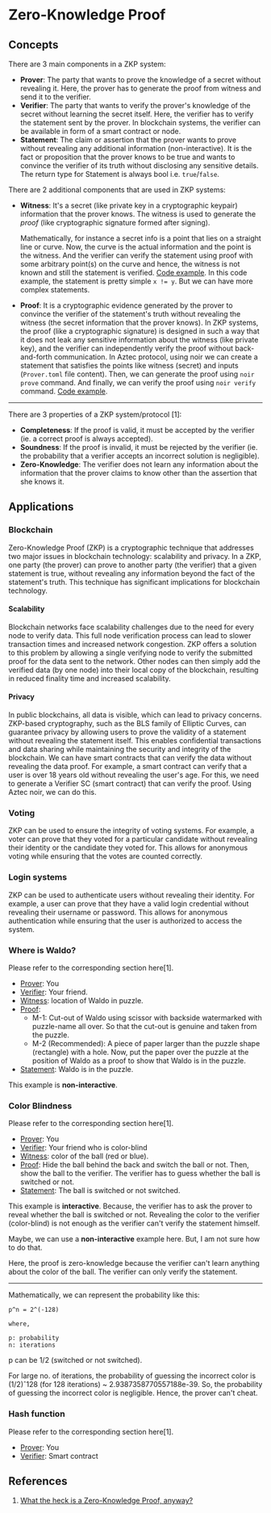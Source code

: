 # Zero-Knowledge Proof

## Concepts

There are 3 main components in a ZKP system:

- **Prover**: The party that wants to prove the knowledge of a secret without revealing it. Here, the prover has to generate the proof from witness and send it to the verifier.
- **Verifier**: The party that wants to verify the prover's knowledge of the secret without learning the secret itself. Here, the verifier has to verify the statement sent by the prover. In blockchain systems, the verifier can be available in form of a smart contract or node.
- **Statement**: The claim or assertion that the prover wants to prove without revealing any additional information (non-interactive). It is the fact or proposition that the prover knows to be true and wants to convince the verifier of its truth without disclosing any sensitive details. The return type for Statement is always bool i.e. `true`/`false`.

There are 2 additional components that are used in ZKP systems:

- **Witness**: It's a secret (like private key in a cryptographic keypair) information that the prover knows. The witness is used to generate the _proof_ (like cryptographic signature formed after signing).

  Mathematically, for instance a secret info is a point that lies on a straight line or curve. Now, the curve is the actual information and the point is the witness. And the verifier can verify the statement using proof with some arbitrary point(s) on the curve and hence, the witness is not known and still the statement is verified. [Code example](../../../proj/zkp/langs/noir/hello). In this code example, the statement is pretty simple `x != y`. But we can have more complex statements.

- **Proof**: It is a cryptographic evidence generated by the prover to convince the verifier of the statement's truth without revealing the witness (the secret information that the prover knows). In ZKP systems, the proof (like a cryptographic signature) is designed in such a way that it does not leak any sensitive information about the witness (like private key), and the verifier can independently verify the proof without back-and-forth communication. In Aztec protocol, using noir we can create a statement that satisfies the points like witness (secret) and inputs (`Prover.toml` file content). Then, we can generate the proof using `noir prove` command. And finally, we can verify the proof using `noir verify` command. [Code example](../../../proj/zkp/langs/noir/hello).

---

There are 3 properties of a ZKP system/protocol [1]:

- **Completeness**: If the proof is valid, it must be accepted by the verifier (ie. a correct proof is always accepted).
- **Soundness**: If the proof is invalid, it must be rejected by the verifier (ie. the probability that a verifier accepts an incorrect solution is negligible).
- **Zero-Knowledge**: The verifier does not learn any information about the information that the prover claims to know other than the assertion that she knows it.

## Applications

### Blockchain

Zero-Knowledge Proof (ZKP) is a cryptographic technique that addresses two major issues in blockchain technology: scalability and privacy. In a ZKP, one party (the prover) can prove to another party (the verifier) that a given statement is true, without revealing any information beyond the fact of the statement's truth. This technique has significant implications for blockchain technology.

#### Scalability

Blockchain networks face scalability challenges due to the need for every node to verify data. This full node verification process can lead to slower transaction times and increased network congestion. ZKP offers a solution to this problem by allowing a single verifying node to verify the submitted proof for the data sent to the network. Other nodes can then simply add the verified data (by one node) into their local copy of the blockchain, resulting in reduced finality time and increased scalability.

#### Privacy

In public blockchains, all data is visible, which can lead to privacy concerns. ZKP-based cryptography, such as the BLS family of Elliptic Curves, can guarantee privacy by allowing users to prove the validity of a statement without revealing the statement itself. This enables confidential transactions and data sharing while maintaining the security and integrity of the blockchain. We can have smart contracts that can verify the data without revealing the data proof. For example, a smart contract can verify that a user is over 18 years old without revealing the user's age. For this, we need to generate a Verifier SC (smart contract) that can verify the proof. Using Aztec noir, we can do this.

### Voting

ZKP can be used to ensure the integrity of voting systems. For example, a voter can prove that they voted for a particular candidate without revealing their identity or the candidate they voted for. This allows for anonymous voting while ensuring that the votes are counted correctly.

### Login systems

ZKP can be used to authenticate users without revealing their identity. For example, a user can prove that they have a valid login credential without revealing their username or password. This allows for anonymous authentication while ensuring that the user is authorized to access the system.

### Where is Waldo?

Please refer to the corresponding section here[1].

- <u>Prover</u>: You
- <u>Verifier</u>: Your friend.
- <u>Witness</u>: location of Waldo in puzzle.
- <u>Proof</u>:
  - M-1: Cut-out of Waldo using scissor with backside watermarked with puzzle-name all over. So that the cut-out is genuine and taken from the puzzle.
  - M-2 (Recommended): A piece of paper larger than the puzzle shape (rectangle) with a hole. Now, put the paper over the puzzle at the position of Waldo as a proof to show that Waldo is in the puzzle.
- <u>Statement</u>: Waldo is in the puzzle.

This example is **non-interactive**.

### Color Blindness

Please refer to the corresponding section here[1].

- <u>Prover</u>: You
- <u>Verifier</u>: Your friend who is color-blind
- <u>Witness</u>: color of the ball (red or blue).
- <u>Proof</u>: Hide the ball behind the back and switch the ball or not. Then, show the ball to the verifier. The verifier has to guess whether the ball is switched or not.
- <u>Statement</u>: The ball is switched or not switched.

This example is **interactive**. Because, the verifier has to ask the prover to reveal whether the ball is switched or not. Revealing the color to the verifier (color-blind) is not enough as the verifier can't verify the statement himself.

Maybe, we can use a **non-interactive** example here. But, I am not sure how to do that.

Here, the proof is zero-knowledge because the verifier can't learn anything about the color of the ball. The verifier can only verify the statement.

---

Mathematically, we can represent the probability like this:

```
p^n = 2^(-128)

where,

p: probability
n: iterations
```

p can be 1/2 (switched or not switched).

For large no. of iterations, the probability of guessing the incorrect color is (1/2)ˆ128 (for 128 iterations) ~ 2.9387358770557188e-39. So, the probability of guessing the incorrect color is negligible. Hence, the prover can't cheat.

### Hash function

Please refer to the corresponding section here[1].

- <u>Prover</u>: You
- <u>Verifier</u>: Smart contract

## References

1. [What the heck is a Zero-Knowledge Proof, anyway?](https://www.zkcamp.xyz/blog/what-is-a-zkp-anyway)
